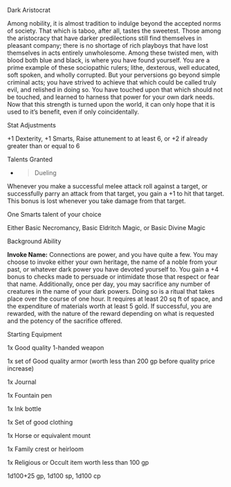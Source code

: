 Dark Aristocrat

Among nobility, it is almost tradition to indulge beyond the accepted
norms of society. That which is taboo, after all, tastes the sweetest.
Those among the aristocracy that have darker predilections still find
themselves in pleasant company; there is no shortage of rich playboys
that have lost themselves in acts entirely unwholesome. Among these
twisted men, with blood both blue and black, is where you have found
yourself. You are a prime example of these sociopathic rulers; lithe,
dexterous, well educated, soft spoken, and wholly corrupted. But your
perversions go beyond simple criminal acts; you have strived to achieve
that which could be called truly evil, and relished in doing so. You
have touched upon that which should not be touched, and learned to
harness that power for your own dark needs. Now that this strength is
turned upon the world, it can only hope that it is used to it’s benefit,
even if only coincidentally.

Stat Adjustments

\+1 Dexterity, +1 Smarts, Raise attunement to at least 6, or +2 if
already greater than or equal to 6

Talents Granted

  - > Dueling

Whenever you make a successful melee attack roll against a target, or
successfully parry an attack from that target, you gain a +1 to hit that
target. This bonus is lost whenever you take damage from that target.

One Smarts talent of your choice

Either Basic Necromancy, Basic Eldritch Magic, or Basic Divine Magic

Background Ability

**Invoke Name:** Connections are power, and you have quite a few. You
may choose to invoke either your own heritage, the name of a noble from
your past, or whatever dark power you have devoted yourself to. You gain
a +4 bonus to checks made to persuade or intimidate those that respect
or fear that name. Additionally, once per day, you may sacrifice any
number of creatures in the name of your dark powers. Doing so is a
ritual that takes place over the course of one hour. It requires at
least 20 sq ft of space, and the expenditure of materials worth at least
5 gold. If successful, you are rewarded, with the nature of the reward
depending on what is requested and the potency of the sacrifice offered.

Starting Equipment

1x Good quality 1-handed weapon

1x set of Good quality armor (worth less than 200 gp before quality
price increase)

1x Journal

1x Fountain pen

1x Ink bottle

1x Set of good clothing

1x Horse or equivalent mount

1x Family crest or heirloom

1x Religious or Occult item worth less than 100 gp

1d100+25 gp, 1d100 sp, 1d100 cp
